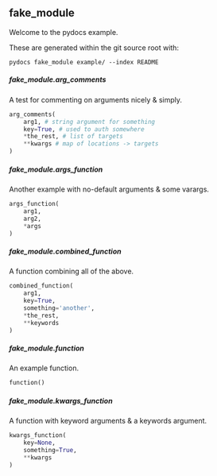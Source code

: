 ## fake_module

Welcome to the pydocs example.

These are generated within the git source root with:

```
pydocs fake_module example/ --index README
```

##### fake_module.arg_comments

A test for commenting on arguments nicely & simply.

```py
arg_comments(
    arg1, # string argument for something
    key=True, # used to auth somewhere
    *the_rest, # list of targets
    **kwargs # map of locations -> targets
)
```


##### fake_module.args_function

Another example with no-default arguments & some varargs.

```py
args_function(
    arg1,
    arg2,
    *args
)
```


##### fake_module.combined_function

A function combining all of the above.

```py
combined_function(
    arg1,
    key=True,
    something='another',
    *the_rest,
    **keywords
)
```


##### fake_module.function

An example function.

```py
function()
```


##### fake_module.kwargs_function

A function with keyword arguments & a keywords argument.

```py
kwargs_function(
    key=None,
    something=True,
    **kwargs
)
```

